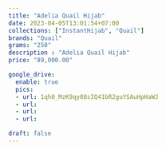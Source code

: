 ```yaml
---
title: "Adelia Quail Hijab"
date: 2023-04-05T13:01:54+07:00
collections: ["InstantHijab", "Quail"]
brands: "Quail"
grams: "250"
description : "Adelia Quail Hijab"
price: "89,000.00"

google_drive:
  enable: true
  pics:
  - url: 1qh0_MzK9qy08sIQ41bR2guYSAuHpHaWJ
  - url: 
  - url: 
  - url: 

draft: false
---
```


    
  
